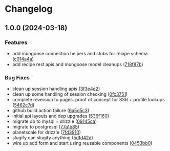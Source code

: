 # Changelog

## 1.0.0 (2024-03-18)


### Features

* add mongoose connection helpers and stubs for recipe schema ([c014a4a](https://github.com/bensandee/dinnermix/commit/c014a4acc5c9e3d65f0fbe23a32ace73e9b56108))
* add recipe rest apis and mongoose model cleanups ([718f87b](https://github.com/bensandee/dinnermix/commit/718f87befd7e4f43cfc54b65303c9bddaf1d4784))


### Bug Fixes

* clean up session handling apis ([3f3e4e2](https://github.com/bensandee/dinnermix/commit/3f3e4e275c46e1037a1f8ff55d83d634999778e1))
* clean up some handling of session checking ([0fc3751](https://github.com/bensandee/dinnermix/commit/0fc37517c840acba4457bd8eaec3ae6d9f8a3690))
* complete reversion to pages. proof of concept for SSR + profile lookups ([5462c7d](https://github.com/bensandee/dinnermix/commit/5462c7dd8ab58f5be7148ab00f8db58ffe893936))
* github build action failure ([6a5d5c3](https://github.com/bensandee/dinnermix/commit/6a5d5c3b8a9387b4caff452801365c2fce515166))
* initial api layouts and dep upgrades ([536f160](https://github.com/bensandee/dinnermix/commit/536f160744e2e57781392e5069a7cd188434ed90))
* migrate db to mysql + drizzle ([09145ca](https://github.com/bensandee/dinnermix/commit/09145ca438b75105ac65fe40eb72eeb851ec7b82))
* migrate to postgresql ([77a1b85](https://github.com/bensandee/dinnermix/commit/77a1b8522b33cec4a4d4f2bc112a0268a2dcb961))
* planetscale for drizzle ([7fd3910](https://github.com/bensandee/dinnermix/commit/7fd391032e282eec360f80f5db176299ca760835))
* slugify can slugify anything ([5dfd42d](https://github.com/bensandee/dinnermix/commit/5dfd42d0a0247681437b18377da6a556e671ecb2))
* wire up add form and start using reusable components ([0453bb0](https://github.com/bensandee/dinnermix/commit/0453bb001cd2920a12bd52ac75c5646ff2c609e4))
